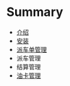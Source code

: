 # Summary

* [介绍](README.md)
* [安装](an-zhuang.md)
* [派车单管理](pai-che-dan-guan-li.md)
* 派车管理
* 结算管理
* [油卡管理](you-qia-guan-li.md)

